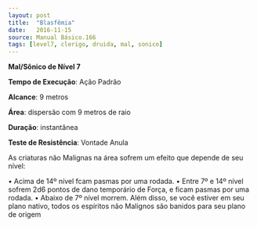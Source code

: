 ```yaml
---
layout: post
title:  "Blasfêmia"
date:   2016-11-15
source: Manual Básico.166
tags: [level7, clerigo, druida, mal, sonico]
---
```


**Mal/Sônico de Nível 7**

**Tempo de Execução**: Ação Padrão

**Alcance**: 9 metros

**Área**: dispersão com 9 metros de raio

**Duração**: instantânea

**Teste de Resistência**: Vontade Anula

As criaturas não Malignas na área sofrem um efeito que depende de seu nível:

• Acima de 14º nível fcam pasmas por uma rodada.
• Entre 7º e 14º nível sofrem 2d6 pontos de dano temporário de Força, e ficam pasmas por uma rodada.
• Abaixo de 7º nível morrem. Além disso, se você estiver em seu plano nativo, todos os espíritos não Malignos são banidos para seu plano de origem